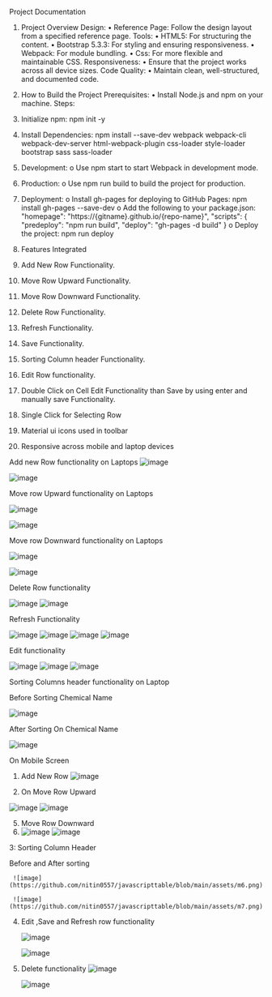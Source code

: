 Project Documentation
1. Project Overview
Design:
•	Reference Page: Follow the design layout from a specified reference page.
Tools:
•	HTML5: For structuring the content.
•	Bootstrap 5.3.3: For styling and ensuring responsiveness.
•	Webpack: For module bundling.
•	Css: For more flexible and maintainable CSS.
Responsiveness:
•	Ensure that the project works across all device sizes.
Code Quality:
•	Maintain clean, well-structured, and documented code.
2. How to Build the Project
Prerequisites:
•	Install Node.js and npm on your machine.
Steps:
1.	Initialize npm:
npm init -y
2.	Install Dependencies:
npm install --save-dev webpack webpack-cli webpack-dev-server html-webpack-plugin css-loader style-loader bootstrap sass sass-loader
3.	Development:
o	Use npm start to start Webpack in development mode.
4.	Production:
o	Use npm run build to build the project for production.
5.	Deployment:
o	Install gh-pages for deploying to GitHub Pages:
npm install gh-pages --save-dev
o	Add the following to your package.json:
"homepage": "https://{gitname}.github.io/{repo-name}",
"scripts": {
    "predeploy": "npm run build",
    "deploy": "gh-pages -d build"
}
o	Deploy the project:
npm run deploy


3. Features Integrated
1.	Add New Row Functionality.
2.	Move Row Upward Functionality.
3.	Move Row Downward Functionality.
4.	Delete Row Functionality.
5.	Refresh Functionality.
6.	Save Functionality.
7.	Sorting Column header Functionality.
8.	Edit Row functionality.
9.	Double Click on Cell Edit Functionality than Save by using enter and manually save Functionality.
10.	Single Click for Selecting Row
11.	Material ui icons used in toolbar
12.	Responsive across mobile and laptop devices






















Add new Row  functionality on Laptops
![image](https://github.com/nitin0557/javascripttable/blob/main/assets/c7e50a54-b5b8-4d94-9289-426c66b4a9cd.png)

![image](https://github.com/nitin0557/javascripttable/blob/main/assets/p2.png)





 


Move row Upward functionality on Laptops

![image](https://github.com/nitin0557/javascripttable/blob/main/assets/p3.png)

![image](https://github.com/nitin0557/javascripttable/blob/main/assets/p4.png)


 





 

Move row Downward functionality on Laptops

![image](https://github.com/nitin0557/javascripttable/blob/main/assets/p5.png)
 
![image](https://github.com/nitin0557/javascripttable/blob/main/assets/p6.png)


 




Delete Row functionality


 
![image](https://github.com/nitin0557/javascripttable/blob/main/assets/p7.png)
![image](https://github.com/nitin0557/javascripttable/blob/main/assets/p8.png)



 



Refresh Functionality

 ![image](https://github.com/nitin0557/javascripttable/blob/main/assets/p9.png)
![image](https://github.com/nitin0557/javascripttable/blob/main/assets/p10.png)
![image](https://github.com/nitin0557/javascripttable/blob/main/assets/p11.png)
![image](https://github.com/nitin0557/javascripttable/blob/main/assets/p12.png)



 





 
 









Edit functionality

![image](https://github.com/nitin0557/javascripttable/blob/main/assets/p13.png)
![image](https://github.com/nitin0557/javascripttable/blob/main/assets/p14.png)
![image](https://github.com/nitin0557/javascripttable/blob/main/assets/p15.png)



 


 



 

Sorting Columns header functionality on Laptop

Before  Sorting Chemical Name

![image](https://github.com/nitin0557/javascripttable/blob/main/assets/p16.png)



 








After Sorting On Chemical Name



![image](https://github.com/nitin0557/javascripttable/blob/main/assets/p17.png)




















On Mobile Screen 

1.	Add New Row
   ![image](https://github.com/nitin0557/javascripttable/blob/main/assets/m1.png)


 
3.	On Move Row Upward
   
 ![image](https://github.com/nitin0557/javascripttable/blob/main/assets/m2.png)
![image](https://github.com/nitin0557/javascripttable/blob/main/assets/m3.png)



  
5.	Move Row Downward
6.	
    ![image](https://github.com/nitin0557/javascripttable/blob/main/assets/m4.png)
  	![image](https://github.com/nitin0557/javascripttable/blob/main/assets/m5.png)





3: Sorting Column Header 

  Before and After sorting

     ![image](https://github.com/nitin0557/javascripttable/blob/main/assets/m6.png)
     
     ![image](https://github.com/nitin0557/javascripttable/blob/main/assets/m7.png)


4.	Edit ,Save and Refresh row functionality

  	   ![image](https://github.com/nitin0557/javascripttable/blob/main/assets/m8.png)
  	
       ![image](https://github.com/nitin0557/javascripttable/blob/main/assets/m9.png)



6.	Delete functionality
      ![image](https://github.com/nitin0557/javascripttable/blob/main/assets/m10.png)
  	
      ![image](https://github.com/nitin0557/javascripttable/blob/main/assets/m11.png)


   
